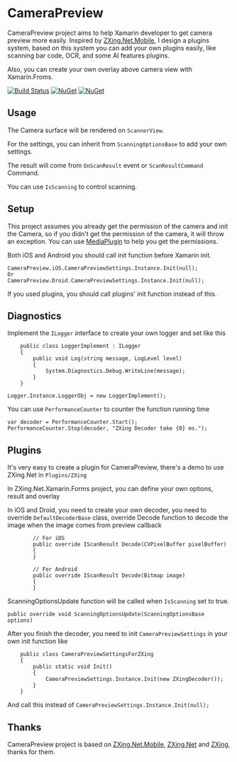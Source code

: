 # CameraPreview
CameraPreview project aims to help Xamarin developer to get camera preview more easily. Inspired by [ZXing.Net.Mobile](https://github.com/Redth/ZXing.Net.Mobile), I design a plugins system, based on this system you can add your own plugins easily, like scanning bar code, OCR, and some AI features plugins.

Also, you can create your own overlay above camera view with Xamarin.Froms.

[![Build Status](https://dev.azure.com/Jesse0131/CameraPreview/_apis/build/status/jessejiang0214.CameraPreview?branchName=master)](https://dev.azure.com/Jesse0131/CameraPreview/_build/latest?definitionId=2&branchName=master)
[![NuGet](https://img.shields.io/nuget/v/CameraPreview.svg)](https://www.nuget.org/packages/CameraPreview/)
[![NuGet](https://img.shields.io/nuget/dt/CameraPreview.svg)](https://www.nuget.org/packages/CameraPreview/)

## Usage

The Camera surface will be rendered on ```ScannerView```. 

For the settings, you can inherit from ```ScanningOptionsBase``` to add your own settings. 

The result will come from ```OnScanResult``` event or ```ScanResultCommand``` Command. 

You can use ```IsScanning``` to control scanning.

## Setup
This project assumes you already get the permission of the camera and init the Camera, so if you didn't get the permission of the camera, it will throw an exception. You can use [MediaPlugin](https://github.com/jamesmontemagno/MediaPlugin) to help you get the permissions.

Both iOS and Android you should call init function before Xamarin init.
```
CameraPreview.iOS.CameraPreviewSettings.Instance.Init(null);
Or
CameraPreview.Droid.CameraPreviewSettings.Instance.Init(null);
```


If you used plugins, you should call plugins' init function instead of this.

## Diagnostics
Implement the ```ILogger``` interface to create your own logger and set like this
```
    public class LoggerImplement : ILogger
    {
        public void Log(string message, LogLevel level)
        {
            System.Diagnostics.Debug.WriteLine(message);
        }
    }

Logger.Instance.LoggerObj = new LoggerImplement();
```

You can use ```PerformanceCounter``` to counter the function running time
```
var decoder = PerformanceCounter.Start();
PerformanceCounter.Stop(decoder, "ZXing Decoder take {0} ms.");
```

## Plugins
It's very easy to create a plugin for CameraPreview, there's a demo to use ZXing.Net in ```Plugins/ZXing```

In ZXing.Net.Xamarin.Forms project, you can define your own options, result and overlay

In iOS and Droid, you need to create your own decoder, you need to override ```DefaultDecoderBase``` class, override Decode function to decode the image when the image comes from preview callback 
```
        // For iOS
        public override IScanResult Decode(CVPixelBuffer pixelBuffer)
        {
        }

        // For Android
        public override IScanResult Decode(Bitmap image)
        {
        }        
```

ScanningOptionsUpdate function will be called when ```IsScanning``` set to true.
```
public override void ScanningOptionsUpdate(ScanningOptionsBase options)
```

After you finish the decoder, you need to init ```CameraPreviewSettings``` in your own init function like 
```
    public class CameraPreviewSettingsForZXing
    {
        public static void Init()
        {
            CameraPreviewSettings.Instance.Init(new ZXingDecoder());
        }
    }
```
And call this instead of ```CameraPreviewSettings.Instance.Init(null);```

## Thanks
CameraPreview project is based on [ZXing.Net.Mobile](https://github.com/Redth/ZXing.Net.Mobile), [ZXing.Net](https://github.com/micjahn/ZXing.Net) and [ZXing](https://github.com/zxing/zxing), thanks for them.